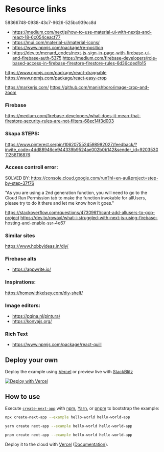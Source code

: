 # Resource links

58366748-0938-43c7-9626-525bc939cc8d

- https://medium.com/nextjs/how-to-use-material-ui-with-nextjs-and-react-18-6c054ceacf77
- https://mui.com/material-ui/material-icons/
- https://www.npmjs.com/package/re-position
- https://dev.to/menard_codes/next-js-sign-in-page-with-firebase-ui-and-firebase-auth-5375
  https://medium.com/firebase-developers/role-based-access-in-firebase-firestore-firestore-rules-6d36cded1b15

https://www.npmjs.com/package/react-draggable
https://www.npmjs.com/package/react-easy-crop

https://markerjs.com/
https://github.com/manishboro/image-crop-and-zoom

### Firebase

https://medium.com/firebase-developers/what-does-it-mean-that-firestore-security-rules-are-not-filters-68ec14f3d003

### Skapa STEPS:

https://www.pinterest.se/pin/1062075524598982027/feedback/?invite_code=4dd88946ce944339b9524ae002b0b142&sender_id=920353011258116876

### Access controll error:

SOLVED BY:
https://console.cloud.google.com/run?hl=en-au&project=step-by-step-37f76

"As you are using a 2nd generation function, you will need to go to the Cloud Run Permission tab to make the function invokable for allUsers, please try to do it there and let me know how it goes."

https://stackoverflow.com/questions/47309611/cant-add-allusers-to-gcp-project
https://dev.to/rowaxl/what-i-struggled-with-next-js-using-firebase-hosting-and-enable-ssr-4e67

### Similar sites

https://www.hobbyideas.in/diy/

### Firebase alts

- https://appwrite.io/

### Inspirations:

https://homewithkelsey.com/diy-shelf/

### Image editors:

- https://pqina.nl/pintura/
- https://konvajs.org/

### Rich Text

- https://www.npmjs.com/package/react-quill

## Deploy your own

Deploy the example using [Vercel](https://vercel.com?utm_source=github&utm_medium=readme&utm_campaign=next-example) or preview live with [StackBlitz](https://stackblitz.com/github/vercel/next.js/tree/canary/examples/hello-world)

[![Deploy with Vercel](https://vercel.com/button)](https://vercel.com/new/git/external?repository-url=https://github.com/vercel/next.js/tree/canary/examples/hello-world&project-name=hello-world&repository-name=hello-world)

## How to use

Execute [`create-next-app`](https://github.com/vercel/next.js/tree/canary/packages/create-next-app) with [npm](https://docs.npmjs.com/cli/init), [Yarn](https://yarnpkg.com/lang/en/docs/cli/create/), or [pnpm](https://pnpm.io) to bootstrap the example:

```bash
npx create-next-app --example hello-world hello-world-app
```

```bash
yarn create next-app --example hello-world hello-world-app
```

```bash
pnpm create next-app --example hello-world hello-world-app
```

Deploy it to the cloud with [Vercel](https://vercel.com/new?utm_source=github&utm_medium=readme&utm_campaign=next-example) ([Documentation](https://nextjs.org/docs/deployment)).
